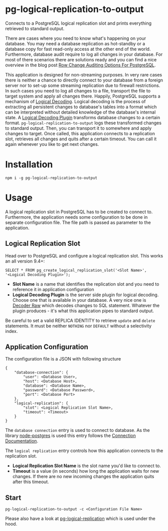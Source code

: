 # pg-logical-replication-to-output
Connects to a PostgreSQL logical replication slot and prints everything retrieved to standard output. 

There are cases where you need to know what's happening on your database. You may need a database replication as hot-standby or a database copy for fast read-only access at the other end of the world. Furthermore, database audit require to log all changes in your database. For most of there scenarios there are solutions ready and you can find a nice overview in the blog post [Row Change Auditing Options For PostgreSQL](https://www.cybertec-postgresql.com/en/row-change-auditing-options-for-postgresql/).

This application is designed for non-streaming purposes. In very rare cases there is neither a chance to directly connect to your database from a foreign server nor to set-up some streaming replication due to firewall restrictions. In such cases you need to log all changes to a file, transport the file to target system and apply all changes there. Happily, PostgreSQL supports a mechanism of [Logical Decoding](https://www.postgresql.org/docs/9.4/logicaldecoding-explanation.html). Logical decoding is the process of extracting all persistent changes to database's tables into a format which can be interpreted without detailed knowledge of the database's internal state. A [Logical Decoding Plugin](https://wiki.postgresql.org/wiki/Logical_Decoding_Plugins) transforms database changes to a certain format. ```pg-logical-replication-to-output``` logs these transformed changes to standard output. Then, you can transport it to somewhere and apply changes to target. Once called, this application connects to a replication slot, retrieves all changes and quits after a certain timeout. You can call it again whenever you like to get next changes.

# Installation
    npm i -g pg-logical-replication-to-output

# Usage
A logical replication slot in PostgreSQL has to be created to connect to. Furthermore, the application needs some configuration to be done in separate configuration file. The file path is passed as parameter to the application. 

## Logical Replication Slot
Head over to PostgreSQL and configure a logical replication slot. This works an all version 9.4+:
```
SELECT * FROM pg_create_logical_replication_slot('<Slot Name>', '<Logical Decoding Plugin>');
```
* __Slot Name__ is a name that identifies the replication slot and you need to reference it in application configuration
* __Logical Decoding Plugin__ is the server side plugin for logical decoding. Choose one that is available in your database. A very nice one is [Decoder Raw](https://github.com/michaelpq/pg_plugins/tree/main/decoder_raw) which decodes changes to SQL statement. Whatever the plugin produces - it's what this application pipes to standard output.

Be careful to set a valid REPLICA IDENTITY to retrieve ```update``` and ```delete``` statements. It must be neither ```NOTHING``` nor ```DEFAULT``` without a selectivity index.

## Application Configuration
The configuration file is a JSON with following structure
```
{
    "database-connection": {
        "user": <Database User>,
        "host": <Database Host>,
        "database": <Database Name>,
        "password": <Database Password>,
        "port": <Database Port>
    },
    "logical-replication": {
        "slot": <Logical Replication Slot Name>,
        "timeout": <Timeout>
    }
}
```
The ```database connection``` entry is used to connect to database. As the library [node-postgres](https://node-postgres.com/) is used this entry follows the [Connection Documentation](https://node-postgres.com/features/connecting).

The ```logical replication``` entry controls how this application connects to the replication slot.
* __Logical Replication Slot Name__ is the slot name you'd like to connect to.
* __Timeout__ is a value (in seconds) how long the application waits for new changes. If there are no new incoming changes the application quits after this timeout.

## Start
```
pg-logical-replication-to-output -c <Configuration File Name>
```
Please also have a look at [pg-logical-replication](https://github.com/kibae/pg-logical-replication) which is used under the hood.

